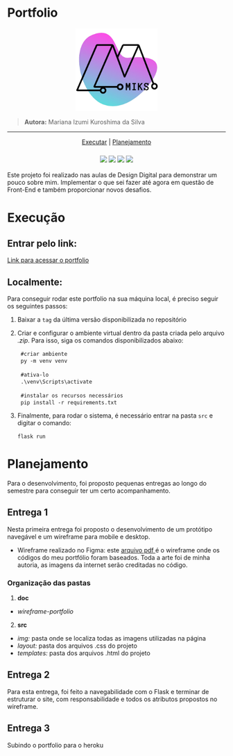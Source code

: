 # Portfolio

<p align=center>
  <img src='static/img/logotipo.png' width=190/>
</p>

>  **Autora:** Mariana Izumi Kuroshima da Silva

<hr>

<p align=center>
  <a href="#executar">Executar</a> |
  <a href="#planejamento">Planejamento</a>
</p>

<h3 align=center>
  <a href="https://developer.mozilla.org/pt-BR/docs/Web/Guide/HTML/HTML5"><img src = "https://img.shields.io/badge/HTML5-E34F26?style=for-the-badge&logo=html5&logoColor=white"/></a>
  <a href="https://developer.mozilla.org/pt-BR/docs/Web/CSS"><img src = "https://img.shields.io/badge/CSS3-1572B6?style=for-the-badge&logo=css3&logoColor=white"/></a>
  <a href=""><img src="https://img.shields.io/badge/Bootstrap-563D7C?style=for-the-badge&logo=bootstrap&logoColor=white"/></a>
  <a href="https://flask.palletsprojects.com/"><img src ="https://img.shields.io/badge/Flask-000000?style=for-the-badge&logo=flask&logoColor=white"/></a>
</h2>


Este projeto foi realizado nas aulas de Design Digital para demonstrar um pouco sobre mim. Implementar o que sei fazer até agora em questão de Front-End e também proporcionar novos desafios.

# Execução <a id="executar"></a>

## Entrar pelo link:
<a href="https://portfolio-marianaizumi.vercel.app/">Link para acessar o portfolio</a>



## Localmente:
Para conseguir rodar este portfolio na sua máquina local, é preciso seguir os seguintes passos:

1. Baixar a `tag` da última versão disponibilizada no repositório
  
2. Criar e configurar o ambiente virtual dentro da pasta criada pelo arquivo *.zip*. Para isso, siga os comandos disponibilizados abaixo:
   ```
    #criar ambiente
    py -m venv venv

    #ativa-lo
    .\venv\Scripts\activate

    #instalar os recursos necessários
    pip install -r requirements.txt

   ```

3. Finalmente, para rodar o sistema, é necessário entrar na pasta `src` e digitar o comando:
   ```
   flask run
   ```

# Planejamento <a id="planejamento"></a>
Para o desenvolvimento, foi proposto pequenas entregas ao longo do semestre para conseguir ter um certo acompanhamento.

## Entrega 1
Nesta primeira entrega foi proposto o desenvolvimento de um protótipo navegável e um wireframe para mobile e desktop.

- Wireframe realizado no Figma: este <a href="doc/wireframe-portfolio.pdf"> arquivo pdf </a> é o wireframe onde os códigos do meu portfólio foram baseados. Toda a arte foi de minha autoria, as imagens da internet serão creditadas no código.


### Organização das pastas
1. **doc**
  - *wireframe-portfolio*
2. **src**
  - *img:* pasta onde se localiza todas as imagens utilizadas na página
  - *layout:* pasta dos arquivos .css do projeto
  - *templates:* pasta dos arquivos .html do projeto

## Entrega 2
Para esta entrega, foi feito a navegabilidade com o Flask e terminar de estruturar o site, com responsabilidade e todos os atributos propostos no wireframe.

## Entrega 3
Subindo o portfolio para o heroku